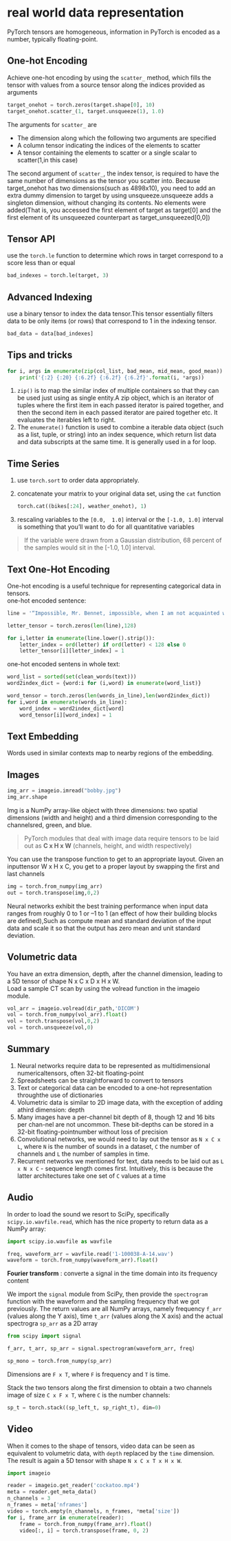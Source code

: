 # real world data representation

PyTorch tensors are homogeneous, information in PyTorch is encoded as a number, typically floating-point.

## One-hot Encoding 
Achieve one-hot encoding by using the `scatter_` method, which fills the tensor with values from a source tensor along the indices provided as arguments
```python
target_onehot = torch.zeros(target.shape[0], 10)
target_onehot.scatter_(1, target.unsqueeze(1), 1.0)
```
The arguments for `scatter_` are
- The dimension along which the following two arguments are specified
- A column tensor indicating the indices of the elements to scatter
- A tensor containing the elements to scatter or a single scalar to scatter(1,in this case)

The second argument of `scatter_`, the index tensor, is required to have the same number of dimensions as the tensor you scatter into. Because target_onehot has two dimensions(such as 4898x10),  you need to add an extra dummy dimension to target by using unsqueeze.unsqueeze adds a singleton dimension, without changing its contents. No  elements were added(That is, you accessed the first element of target as target[0] and the first element of its unsqueezed counterpart as target_unsqueezed[0,0])

## Tensor API
use the `torch.le` function to determine which rows in target correspond to a score less than or equal 
```python
bad_indexes = torch.le(target, 3)
```

## Advanced Indexing
use a binary tensor to index the data tensor.This tensor essentially filters data to be only items (or rows) that correspond to 1 in the indexing  tensor.
```python
bad_data = data[bad_indexes]
```

## Tips and tricks
```python
for i, args in enumerate(zip(col_list, bad_mean, mid_mean, good_mean)):    
    print('{:2} {:20} {:6.2f} {:6.2f} {:6.2f}'.format(i, *args))
```
1. `zip()` is to map the similar index of multiple containers so that they can be used just using as single entity.A zip object, which is an iterator of tuples where the first item in each passed iterator is paired together, and then the second item in each passed iterator are paired together etc. It evaluates the iterables left to right.  
2. The `enumerate()` function is used to combine a iterable data object (such as a list, tuple, or string) into an index sequence, which return list data and data subscripts at the same time. It is generally used in a for loop.

## Time Series
1. use `torch.sort` to order data appropriately.
2. concatenate your matrix to your original data set,  using the `cat` function
    ```python
    torch.cat((bikes[:24], weather_onehot), 1)
    ```

3. rescaling variables to the `[0.0,  1.0]` interval or the `[-1.0, 1.0]` interval is something that you’ll want to do for all quantitative variables
> If the variable were drawn from a Gaussian distribution, 68 percent of the samples would sit in the [-1.0, 1.0] interval.

## Text One-Hot Encoding
One-hot encoding is a useful technique for representing categorical data in tensors.  
one-hot encoded sentence:
```python
line = '“Impossible, Mr. Bennet, impossible, when I am not acquainted with him'

letter_tensor = torch.zeros(len(line),128)

for i,letter in enumerate(line.lower().strip()):
    letter_index = ord(letter) if ord(letter) < 128 else 0
    letter_tensor[i][letter_index] = 1
```

one-hot encoded sentens in whole text:
```python
word_list = sorted(set(clean_words(text)))
word2index_dict = {word:i for (i,word) in enumerate(word_list)}

word_tensor = torch.zeros(len(words_in_line),len(word2index_dict))
for i,word in enumerate(words_in_line):
    word_index = word2index_dict[word]
    word_tensor[i][word_index] = 1
```

## Text Embedding
Words used in similar contexts map to nearby regions of the embedding.

## Images
```python
img_arr = imageio.imread("bobby.jpg")
img_arr.shape
```
Img is a NumPy array-like object with three dimensions: two spatial dimensions (width and height) and a third dimension corresponding to the channelsred, green, and blue.

>PyTorch modules that deal with image data require tensors to be laid out as **C x H x W** (channels, height, and width respectively) 

You can use the transpose function to get to an appropriate layout. Given an inputtensor W x H x C, you get to a proper layout by swapping the first and last channels
 ```python
 img = torch.from_numpy(img_arr)
 out = torch.transpose(img,0,2)
 ```

Neural networks exhibit the best training performance when input data ranges from roughly 0 to 1 or –1 to 1 (an effect of how their building blocks are defined),Such as compute mean and standard deviation of the input data and scale it  so that the output has zero mean and unit standard deviation.

##  Volumetric data
You have an extra dimension, depth, after the channel dimension, leading to a 5D tensor of shape N x C x D x H x W.  
Load a sample CT scan by using the volread function in the imageio module.
```python
vol_arr = imageio.volread(dir_path,'DICOM')
vol = torch.from_numpy(vol_arr).float()
vol = torch.transpose(vol,0,2)
vol = torch.unsqueeze(vol,0)
```

## Summary
1. Neural networks require data to be represented as multidimensional numericaltensors, often 32-bit floating-point
2. Spreadsheets can be straightforward to convert to tensors
3. Text or categorical data can be encoded to a one-hot representation throughthe use of dictionaries
4. Volumetric data is similar to 2D image data,  with the exception of adding athird dimension: depth
5. Many images have a per-channel bit depth of 8, though 12 and 16 bits per chan-nel are not uncommon. These bit-depths can be stored in a 32-bit floating-pointnumber without loss of precision
6. Convolutional networks, we would need to lay out the tensor as `N x C x L`, where `N` is the number of sounds in a dataset, `C` the number of channels and `L` the number of samples in time.
7. Recurrent networks we mentioned for text, data needs to be laid out as `L x N x C` - sequence length comes first. Intuitively, this is because the latter architectures take one set of `C` values at a time

## Audio
In order to load the sound we resort to SciPy, specifically `scipy.io.wavfile.read`, which has the nice property to return data as a NumPy array:
```python
import scipy.io.wavfile as wavfile

freq, waveform_arr = wavfile.read('1-100038-A-14.wav')
waveform = torch.from_numpy(waveform_arr).float()
```
**Fourier transform** : converte a signal in the time domain into its frequency content

We import the `signal` module from SciPy,
then provide the `spectrogram` function with the waveform and the sampling frequency that we got previously.
The return values are all NumPy arrays, namely frequency `f_arr` (values along the Y axis), time `t_arr` (values along the X axis) and the actual spectrogra `sp_arr` as a 2D array
```python
from scipy import signal

f_arr, t_arr, sp_arr = signal.spectrogram(waveform_arr, freq)

sp_mono = torch.from_numpy(sp_arr)
```
Dimensions are `F x T`, where `F` is frequency and `T` is time.

Stack the two tensors along the first dimension to obtain a two channels image of size `C x F x T`, where `C` is the number channels:
```python
sp_t = torch.stack((sp_left_t, sp_right_t), dim=0)
```

## Video
When it comes to the shape of tensors, video data can be seen as equivalent to volumetric data, with `depth` replaced by the `time` dimension. The result is again a 5D tensor with shape `N x C x T x H x W`.
```python
import imageio

reader = imageio.get_reader('cockatoo.mp4')
meta = reader.get_meta_data()
n_channels = 3
n_frames = meta['nframes']
video = torch.empty(n_channels, n_frames, *meta['size'])
for i, frame_arr in enumerate(reader):
    frame = torch.from_numpy(frame_arr).float()
    video[:, i] = torch.transpose(frame, 0, 2)
```






